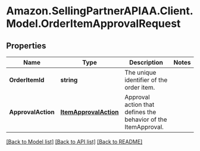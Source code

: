 # Amazon.SellingPartnerAPIAA.Client.Model.OrderItemApprovalRequest
## Properties

Name | Type | Description | Notes
------------ | ------------- | ------------- | -------------
**OrderItemId** | **string** | The unique identifier of the order item. | 
**ApprovalAction** | [**ItemApprovalAction**](ItemApprovalAction.md) | Approval action that defines the behavior of the ItemApproval. | 

[[Back to Model list]](../README.md#documentation-for-models) [[Back to API list]](../README.md#documentation-for-api-endpoints) [[Back to README]](../README.md)

